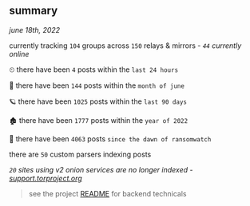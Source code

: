 
## summary
_june 18th, 2022_

currently tracking `104` groups across `150` relays & mirrors - _`44` currently online_

⏲ there have been `4` posts within the `last 24 hours`

🦈 there have been `144` posts within the `month of june`

🪐 there have been `1025` posts within the `last 90 days`

🏚 there have been `1777` posts within the `year of 2022`

🦕 there have been `4063` posts `since the dawn of ransomwatch`

there are `50` custom parsers indexing posts

_`20` sites using v2 onion services are no longer indexed - [support.torproject.org](https://support.torproject.org/onionservices/v2-deprecation/)_

> see the project [README](https://github.com/joshhighet/ransomwatch#ransomwatch--) for backend technicals
